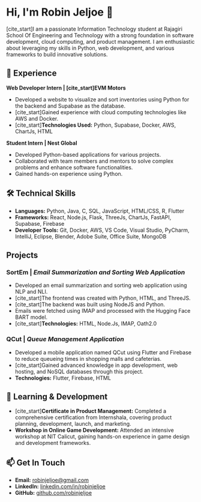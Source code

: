 # Hi, I'm Robin Jeljoe 👋

[cite_start]I am a passionate Information Technology student at Rajagiri School Of Engineering and Technology with a strong foundation in software development, cloud computing, and product management.  I am enthusiastic about leveraging my skills in Python, web development, and various frameworks to build innovative solutions.

## 🚀 Experience

**Web Developer Intern | [cite_start]EVM Motors** 
* Developed a website to visualize and sort inventories using Python for the backend and Supabase as the database. 
* [cite_start]Gained experience with cloud computing technologies like AWS and Docker. 
* [cite_start]**Technologies Used:** Python, Supabase, Docker, AWS, ChartJs, HTML 

**Student Intern | Nest Global**
* Developed Python-based applications for various projects.
* Collaborated with team members and mentors to solve complex problems and enhance software functionalities.
* Gained hands-on experience using Python.

## 🛠️ Technical Skills

* **Languages:** Python, Java, C, SQL, JavaScript, HTML/CSS, R, Flutter
* **Frameworks:** React, Node.js, Flask, ThreeJs, ChartJs, FastAPI, Supabase, Firebase
* **Developer Tools:** Git, Docker, AWS, VS Code, Visual Studio, PyCharm, IntelliJ, Eclipse, Blender, Adobe Suite, Office Suite, MongoDB

## Projects

### SortEm | _Email Summarization and Sorting Web Application_
* Developed an email summarization and sorting web application using NLP and NLI. 
* [cite_start]The frontend was created with Python, HTML, and ThreeJS. 
* [cite_start]The backend was built using NodeJS and Python. 
* Emails were fetched using IMAP and processed with the Hugging Face BART model. 
* [cite_start]**Technologies:** HTML, Node.Js, IMAP, Oath2.0 

### QCut | _Queue Management Application_
* Developed a mobile application named QCut using Flutter and Firebase to reduce queueing times in shopping malls and cafeterias.
* [cite_start]Gained advanced knowledge in app development, web hosting, and NoSQL databases through this project. 
* **Technologies:** Flutter, Firebase, HTML

## 🌱 Learning & Development

* [cite_start]**Certificate in Product Management:** Completed a comprehensive certification from Internshala, covering product planning, development, launch, and marketing. 
* **Workshop in Online Game Development:** Attended an intensive workshop at NIT Calicut, gaining hands-on experience in game design and development frameworks.

## 📫 Get In Touch

* **Email:** robinjeljoe@gmail.com
* **LinkedIn:** [linkedin.com/in/robinjeljoe](https://linkedin.com/in/robinjeljoe)
* **GitHub:** [github.com/robinjeljoe](https://github.com/robinjeljoe)
